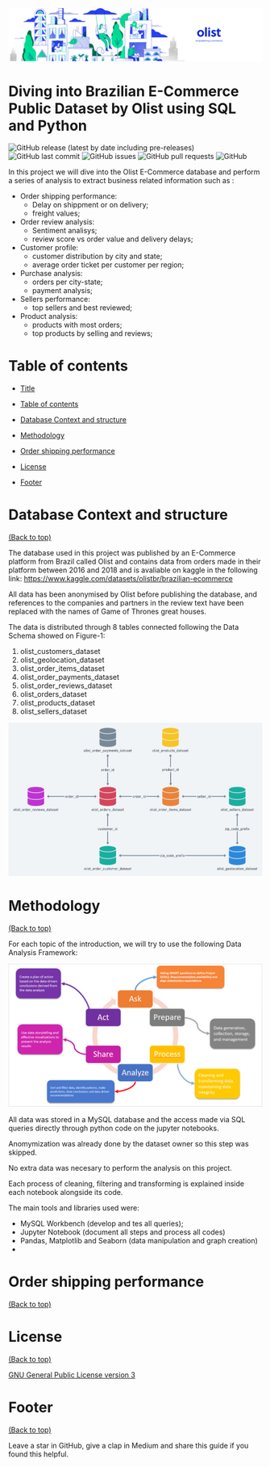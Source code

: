 <!-- Add banner here -->



![Banner](https://github.com/hbeltrao/Olist-EDA-Project/blob/a75d2049dbdce4ebe1e73fe9f9c8066b17eb5e40/README-header.png)





# Diving into Brazilian E-Commerce Public Dataset by Olist using SQL and Python



<!-- Add buttons here -->



![GitHub release (latest by date including pre-releases)](https://img.shields.io/github/v/release/hbeltrao/Olist-EDA-Project?include_prereleases)
![GitHub last commit](https://img.shields.io/github/last-commit/hbeltrao/Olist-EDA-Project)
![GitHub issues](https://img.shields.io/github/issues-raw/hbeltrao/Olist-EDA-Project)
![GitHub pull requests](https://img.shields.io/github/issues-pr/hbeltrao/Olist-EDA-Project)
![GitHub](https://img.shields.io/github/license/hbeltrao/Olist-EDA-Project)



<!-- Describe your project in brief -->



In this project we will dive into the Olist E-Commerce database and perform a series of analysis to extract business related information such as :

- Order shipping performance: 
	 - Delay on shippment or on delivery;
	 - freight values;
- Order review analysis:
	- Sentiment analisys;
	- review score vs order value and delivery delays;
- Customer profile:
	- customer distribution by city and state;
	- average order ticket per customer per region;
- Purchase analysis:
	- orders per city-state;
	- payment analysis;
- Sellers performance:
	- top sellers and best reviewed;
- Product analysis:
	- products with most orders;
	- top products by selling and reviews;



# Table of contents



- [Title](#diving-into-brazilian-e-commerce-public-dataset-by-olist-using-sql-and-python)

- [Table of contents](#table-of-contents)

- [Database Context and structure](#database-context-and-structure)

- [Methodology](#methodology)

- [Order shipping performance](#order-shipping-performance)

- [License](#license)

- [Footer](#footer)



# Database Context and structure

[(Back to top)](#table-of-contents)



The database used in this project was published by an E-Commerce platform from Brazil called Olist and contains   data from orders made in their platform between 2016 and 2018 and is avaliable on kaggle in the following link:
https://www.kaggle.com/datasets/olistbr/brazilian-ecommerce

All data has been anonymised by Olist before publishing the database, and references to the companies and partners in the review text have been replaced with the names of Game of Thrones great houses.


The data is distributed through 8 tables connected following the Data Schema showed on Figure-1:

 1. olist_customers_dataset
 2. olist_geolocation_dataset
 3. olist_order_items_dataset
 4. olist_order_payments_dataset
 5. olist_order_reviews_dataset
 6. olist_orders_dataset
 7. olist_products_dataset
 8. olist_sellers_dataset

![Figure-1](https://github.com/hbeltrao/Olist-EDA-Project/blob/a75d2049dbdce4ebe1e73fe9f9c8066b17eb5e40/Data%20Schema.png)




# Methodology

[(Back to top)](#table-of-contents)



For each topic of the introduction, we will try to use the following Data Analysis Framework:

![Figure-2](https://github.com/hbeltrao/Olist-EDA-Project/blob/197e8354d87b4030909f9eba5341f76a7d480ab1/data%20analysis%20framework.png)

All data was stored in a MySQL database and the access  made via SQL queries directly through python code on the jupyter notebooks.

Anomymization was already done by the dataset owner so this step was skipped.

No extra data was necesary to perform the analysis on this project.

Each process of cleaning, filtering and transforming is explained inside each notebook alongside its code.

The main tools and libraries used were:

 - MySQL Workbench (develop and tes all queries);
 - Jupyter Notebook (document all steps and process all codes)
 - Pandas, Matplotlib and Seaborn (data manipulation and graph creation)
 - 



# Order shipping performance

[(Back to top)](#table-of-contents)



<!-- This is the place where you give instructions to developers on how to modify the code.



You could give **instructions in depth** of **how the code works** and how everything is put together.



You could also give specific instructions to how they can setup their development environment.



Ideally, you should keep the README simple. If you need to add more complex explanations, use a wiki. Check out [this wiki](https://github.com/navendu-pottekkat/nsfw-filter/wiki) for inspiration. -->



# License

[(Back to top)](#table-of-contents)



<!-- Adding the license to README is a good practice so that people can easily refer to it.



Make sure you have added a LICENSE file in your project folder. **Shortcut:** Click add new file in your root of your repo in GitHub > Set file name to LICENSE > GitHub shows LICENSE templates > Choose the one that best suits your project!



I personally add the name of the license and provide a link to it like below. -->



[GNU General Public License version 3](https://opensource.org/licenses/GPL-3.0)



# Footer

[(Back to top)](#table-of-contents)



<!-- Let's also add a footer because I love footers and also you **can** use this to convey important info.



Let's make it an image because by now you have realised that multimedia in images == cool(*please notice the subtle programming joke). -->



Leave a star in GitHub, give a clap in Medium and share this guide if you found this helpful.



<!-- Add the footer here -->



<!-- ![Footer](https://github.com/navendu-pottekkat/awesome-readme/blob/master/fooooooter.png) -->
